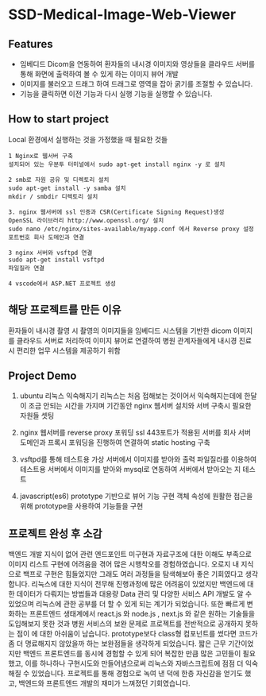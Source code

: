 #  SSD-Medical-Image-Web-Viewer

## Features
- 임베디드 Dicom을 연동하여 환자들의 내시경 이미지와 영상들을 클라우드 서버를 통해 화면에 출력하여 볼 수 있게 하는 이미지 뷰어 개발
- 이미지를 불러오고 드래그 하여 드래그로 영역을 잡아 굵기를 조절할 수 있습니다.
- 기능을 클릭하면 이전 기능과 다시 실행 기능을 실행할 수 있습니다.

## How to start project
Local 환경에서 실행하는 것을 가정했을 때 필요한 것들   
  ```
  1 Nginx로 웹서버 구축
  설치되어 있는 우분투 터미널에서 sudo apt-get install nginx -y 로 설치

  2 smb로 자원 공유 및 디렉토리 설치
  sudo apt-get install -y samba 설치
  mkdir / smbdir 디렉토리 설치
  
  3. nginx 웹서버에 ssl 인증과 CSR(Certificate Signing Request)생성
  OpenSSL 라이브러리 http://www.openssl.org/ 설치
  sudo nano /etc/nginx/sites-available/myapp.conf 에서 Reverse proxy 설정 
  포트번호 회사 도메인과 연결

  3 nginx 서버와 vsftpd 연결 
  sudo apt-get install vsftpd
  파일질라 연결
  
  4 vscode에서 ASP.NET 프로젝트 생성
  
  ```

## 해당 프로젝트를 만든 이유

환자들이 내시경 촬영 시 촬영의 이미지들을 임베디드 시스템을 기반한 dicom 이미지를 클라우드 서버로 처리하여 이미지 뷰어로 연결하여 
병원 관계자들에게 내시경 진료 시 편리한 업무 시스템을 제공하기 위함

## Project Demo

1. ubuntu 리눅스 익숙해지기
리눅스는 처음 접해보는 것이어서 익숙해지는데에 한달이 조금 안되는 시간을 가지며 기간동안 nginx 웹서버 설치와 서버 구축시 필요한 자원들 셋팅

2. nginx 웹서버를 reverse proxy 포워딩
ssl 443포트가 적용된 서버를 회사 서버 도메인과 프록시 포워딩을 진행하여 연결하여 static hosting 구축

3. vsftpd를 통해 테스트용 가상 서버에서 이미지를 받아와 출력
파일질라를 이용하여 테스트용 서버에서 이미지를 받아와 mysql로 연동하여 서버에서 받아오는 지 테스트

4. javascript(es6) prototype 기반으로 뷰어 기능 구현
객체 속성에 원활한 접근을 위해 prototype을 사용하여 기능들을 구현

## 프로젝트 완성 후 소감
백엔드 개발 지식이 없어 관련 엔드포인트 미구현과 자료구조에 대한 이해도 부족으로 이미지 리스트 구현에 어려움을 겪어 많은 시행착오를 경험하였습니다. 오로지 내 지식으로 백프로
구현은 힘들었지만 그래도 여러 과정들을 탐색해보아 좋은 기회였다고 생각합니다. 
리눅스에 대한 지식이 전무해 진행과정에 많은 어려움이 있었지만 백엔드에 대한 데이터가 다뤄지는 방법들과 대용량 Data 관리 및 다양한 서비스 API 개발도 알 수 있었으며
리눅스에 관한 공부를 더 할 수 있게 되는 계기가 되었습니다.
또한 빠르게 변화하는 프론트엔드 생태계에서 react.js 와 node.js , next.js 와 같은 원하는 기술들을 도입해보지 못한 것과 
병원 서비스의 보완 문제로 프로젝트를 전반적으로 공개하지 못하는 점이 에 대한 아쉬움이 남습니다.
prototype보다 class형 컴포넌트를 썼다면 코드가 좀 더 명료해지지 않았을까 하는 보완점들을 생각하게 되었습니다.
짧은 근무 기간이었지만 백엔드 프론트엔드를 동시에 경험할 수 있게 되어 복잡한 만큼 많은 고민들이 필요했고, 이를 하나하나 구현시도와 
만들어냄으로써 리눅스와 자바스크립트에 점점 더 익숙해질 수 있었습니다.
프로젝트를 통해 경험으로 녹여 낸 덕에 한층 자신감을 얻기도 했고, 백엔드와 프론트엔드 개발의 재미가 느껴졌던 기회였습니다.
